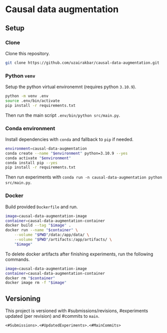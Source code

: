 # Causal data augmentation

## Setup
### Clone
Clone this repository.
```bash
git clone https://github.com/uzairakbar/causal-data-augmentation.git
```

### Python `venv`
Setup the python virtual environemnt (requires python `3.10.9`).
```bash
python -m venv .env
source .env/bin/activate
pip install -r requirements.txt
```

Then run the main script `.env/bin/python src/main.py`.

### Conda environment
Install dependencies with `conda` and fallback to `pip` if needed.
```bash
environment=causal-data-augmentation
conda create --name "$environment" python=3.10.9 --yes
conda activate "$environment"
conda install pip --yes
pip install -r requirements.txt
```
Then run experiments with `conda run -n causal-data-augmentation python src/main.py`.

### Docker
Build provided `Dockerfile` and run.
```bash
image=causal-data-augmentation-image
container=causal-data-augmentation-container
docker build --tag "$image" .
docker run --name "$container" \
    --volume "$PWD"/data:/app/data/ \
    --volume "$PWD"/artifacts:/app/artifacts/ \
    "$image"
```

To delete docker artifacts after finishing experiments, run the following commands.
```bash
image=causal-data-augmentation-image
container=causal-data-augmentation-container
docker rm "$container"
docker image rm -f "$image"
```

## Versioning
This project is versioned with #submissions/revisions, #experiments updated (per revision) and #commits to `main`.
```
<#Submissions>.<#UpdatedExperiments>.<#MainCommits>
```
